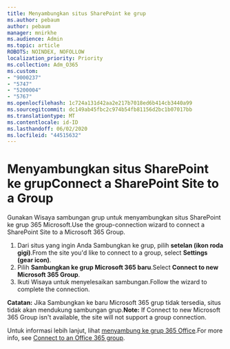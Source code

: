 ```yaml
---
title: Menyambungkan situs SharePoint ke grup
ms.author: pebaum
author: pebaum
manager: mnirkhe
ms.audience: Admin
ms.topic: article
ROBOTS: NOINDEX, NOFOLLOW
localization_priority: Priority
ms.collection: Adm_O365
ms.custom:
- "9000237"
- "5747"
- "5200004"
- "5767"
ms.openlocfilehash: 1c724a131d42aa2e217b7018ed6b414cb3440a99
ms.sourcegitcommit: dc149ab45fbc2c974b54fb81156d2bc1b07017bb
ms.translationtype: MT
ms.contentlocale: id-ID
ms.lasthandoff: 06/02/2020
ms.locfileid: "44515632"
---
```

# <a name="connect-a-sharepoint-site-to-a-group"></a><span data-ttu-id="9772a-102">Menyambungkan situs SharePoint ke grup</span><span class="sxs-lookup"><span data-stu-id="9772a-102">Connect a SharePoint Site to a Group</span></span>

<span data-ttu-id="9772a-103">Gunakan Wisaya sambungan grup untuk menyambungkan situs SharePoint ke grup 365 Microsoft.</span><span class="sxs-lookup"><span data-stu-id="9772a-103">Use the group-connection wizard to connect a SharePoint Site to a Microsoft 365 Group.</span></span>

1. <span data-ttu-id="9772a-104">Dari situs yang ingin Anda Sambungkan ke grup, pilih **setelan (ikon roda gigi)**.</span><span class="sxs-lookup"><span data-stu-id="9772a-104">From the site you'd like to connect to a group, select  **Settings (gear icon)**.</span></span>
2. <span data-ttu-id="9772a-105">Pilih **Sambungkan ke grup Microsoft 365 baru**.</span><span class="sxs-lookup"><span data-stu-id="9772a-105">Select  **Connect to new Microsoft 365 Group**.</span></span>
3. <span data-ttu-id="9772a-106">Ikuti Wisaya untuk menyelesaikan sambungan.</span><span class="sxs-lookup"><span data-stu-id="9772a-106">Follow the wizard to complete the connection.</span></span>

<span data-ttu-id="9772a-107">**Catatan:**  Jika Sambungkan ke baru Microsoft 365 grup tidak tersedia, situs tidak akan mendukung sambungan grup.</span><span class="sxs-lookup"><span data-stu-id="9772a-107">**Note:**  If Connect to new Microsoft 365 Group isn't available, the site will not support a group connection.</span></span>

<span data-ttu-id="9772a-108">Untuk informasi lebih lanjut, lihat [menyambung ke grup 365 Office](https://docs.microsoft.com/sharepoint/dev/transform/modernize-connect-to-office365-group).</span><span class="sxs-lookup"><span data-stu-id="9772a-108">For more info, see  [Connect to an Office 365 group](https://docs.microsoft.com/sharepoint/dev/transform/modernize-connect-to-office365-group).</span></span>